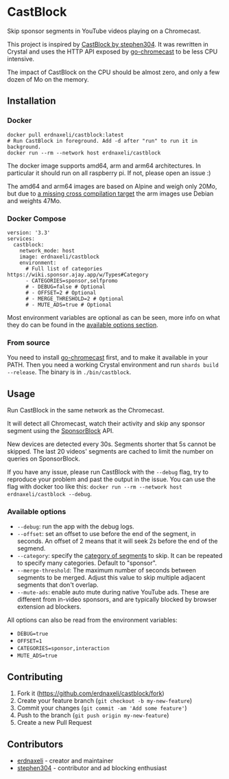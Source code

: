 # CastBlock

Skip sponsor segments in YouTube videos playing on a Chromecast.

This project is inspired by [CastBlock by stephen304](https://github.com/stephen304/castblock-legacy).
It was rewritten in Crystal and uses the HTTP API exposed by [go-chromecast](https://github.com/vishen/go-chromecast) to be less CPU intensive.

The impact of CastBlock on the CPU should be almost zero, and only a few dozen of Mo on the memory.

## Installation

### Docker

```
docker pull erdnaxeli/castblock:latest
# Run CastBlock in foreground. Add -d after "run" to run it in background.
docker run --rm --network host erdnaxeli/castblock
```

The docker image supports amd64, arm and arm64 architectures.
In particular it should run on all raspberry pi.
If not, please open an issue :)

The amd64 and arm64 images are based on Alpine and weigh only 20Mo, but due to [a missing cross compilation target](https://github.com/crystal-lang/crystal/issues/5467) the arm images use Debian and weights 47Mo.

### Docker Compose

```
version: '3.3'
services:
  castblock:
    network_mode: host
    image: erdnaxeli/castblock
    environment:
      # Full list of categories https://wiki.sponsor.ajay.app/w/Types#Category
      - CATEGORIES=sponsor,selfpromo
      # - DEBUG=false # Optional
      # - OFFSET=2 # Optional
      # - MERGE_THRESHOLD=2 # Optional
      # - MUTE_ADS=true # Optional
```

Most environment variables are optional as can be seen, more info on what they do can be found in the [available options section](#available-options).

### From source

You need to install [go-chromecast](https://github.com/vishen/go-chromecast) first, and to make it available in your PATH.
Then you need a working Crystal environment and run `shards build --release`.
The binary is in `./bin/castblock`.

## Usage

Run CastBlock in the same network as the Chromecast.

It will detect all Chromecast, watch their activity and skip any sponsor segment using the [SponsorBlock](https://sponsor.ajay.app/) API.

New devices are detected every 30s.
Segments shorter that 5s cannot be skipped. The last 20 videos' segments are cached to limit the number on queries on SponsorBlock.

If you have any issue, please run CastBlock with the `--debug` flag, try to reproduce your problem and past the output in the issue.
You can use the flag with docker too like this: `docker run --rm --network host erdnaxeli/castblock --debug`.

### Available options

* `--debug`: run the app with the debug logs.
* `--offset`: set an offset to use before the end of the segment, in seconds.
  An offset of 2 means that it will seek 2s before the end of the segmend.
* `--category`: specify the [category of segments](https://github.com/ajayyy/SponsorBlock/wiki/Types#category) to skip.
  It can be repeated to specify many categories.
  Default to "sponsor".
* `--merge-threshold`: The maximum number of seconds between segments to be merged.
  Adjust this value to skip multiple adjacent segments that don't overlap.
* `--mute-ads`: enable auto mute during native YouTube ads. These are different
  from in-video sponsors, and are typically blocked by browser extension ad blockers.

All options can also be read from the environment variables:

* `DEBUG=true`
* `OFFSET=1`
* `CATEGORIES=sponsor,interaction`
* `MUTE_ADS=true`

## Contributing

1. Fork it (<https://github.com/erdnaxeli/castblock/fork>)
2. Create your feature branch (`git checkout -b my-new-feature`)
3. Commit your changes (`git commit -am 'Add some feature'`)
4. Push to the branch (`git push origin my-new-feature`)
5. Create a new Pull Request

## Contributors

- [erdnaxeli](https://github.com/erdnaxeli) - creator and maintainer
- [stephen304](https://github.com/stephen304) - contributor and ad blocking enthusiast
